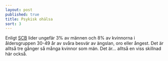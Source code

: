 ```yaml
---
layout: post
published: true
title: Psykisk ohälsa
sort: 3
---
```



Enligt [SCB](http://www.scb.se/Statistik/_Publikationer/LE0101_2012I13_BR_00_LE127BR1501.pdf "Levnadsförhållanden - Hälsa 2012/2013") lider ungefär 3% av männen och 8% av kvinnorna i åldersgruppen 30-49 år av svåra besvär av ängslan, oro eller ångest. Det är alltså tre gånger så många kvinnor som män. Det är… alltså en viss skillnad här också.